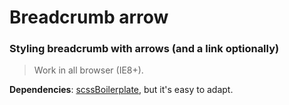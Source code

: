 Breadcrumb arrow
================

### Styling breadcrumb with arrows (and a link optionally)

>  Work in all browser (IE8+).

__Dependencies__: [scssBoilerplate](https://github.com/laurentperroteau/scssBoilerplate), but it's easy to adapt.
